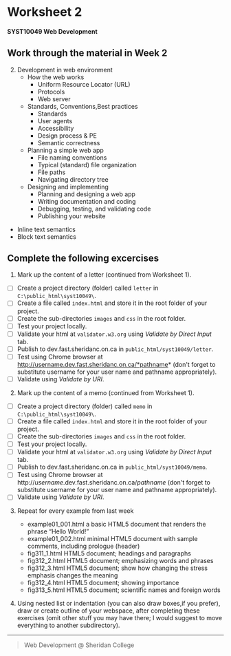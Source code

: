 # Worksheet 2
#### SYST10049 Web Development

## Work through the material in Week 2

2. Development in web environment
    - How the web works
      - Uniform Resource Locator (URL)
      - Protocols
      - Web server
    - Standards, Conventions,Best practices
      - Standards
      - User agents
      - Accessibility
      - Design process & PE
      - Semantic correctness
    - Planning a simple web app
      - File naming conventions
      - Typical (standard) file organization
      - File paths
      - Navigating directory tree
    - Designing and implementing
      - Planning and designing a web app
      - Writing documentation and coding
      - Debugging, testing, and validating code
      - Publishing your website

  - Inline text semantics
  - Block text semantics

## Complete the following excercises

1. Mark up the content of a letter (continued from Worksheet 1).
- [ ] Create a project directory (folder) called `letter` in `C:\public_html\syst10049\`.
- [ ] Create a file called `index.html` and store it in the root folder of your project.
- [ ] Create the sub-directories `images` and `css` in the root folder.
- [ ] Test your project locally.
- [ ] Validate your html at `validator.w3.org` using *Validate by Direct Input* tab.
- [ ] Publish to dev.fast.sheridanc.on.ca in `public_html/syst10049/letter`.
- [ ] Test using Chrome browser at http://username.dev.fast.sheridanc.on.ca/*pathname* (don't forget to substitute username for your user name and pathname appropriately).
- [ ] Validate using *Validate by URI*.

2. Mark up the content of a memo (continued from Worksheet 1).
- [ ] Create a project directory (folder) called `memo` in `C:\public_html\syst10049\`.
- [ ] Create a file called `index.html` and store it in the root folder of your project.
- [ ] Create the sub-directories `images` and `css` in the root folder.
- [ ] Test your project locally.
- [ ] Validate your html at `validator.w3.org` using *Validate by Direct Input* tab.
- [ ] Publish to dev.fast.sheridanc.on.ca in `public_html/syst10049/memo`.
- [ ] Test using Chrome browser at http://*username*.dev.fast.sheridanc.on.ca/*pathname* (don't forget to substitute username for your user name and pathname appropriately).
- [ ] Validate using *Validate by URI*.

3. Repeat for every example from last week
    - example01_001.html a basic HTML5 document that renders the phrase “Hello World!”
    - example01_002.html minimal HTML5 document with sample comments, including prologue (header)
    - fig311_1.html HTML5 document; headings and paragraphs
    - fig312_2.html HTML5 document; emphasizing words and phrases
    - fig312_3.html HTML5 document; show how changing the stress emphasis changes the meaning
    - fig312_4.html HTML5 document; showing importance
    - fig313_5.html HTML5 document; scientific names and foreign words

4. Using nested list or indentation (you can also draw boxes,if you prefer), draw or create outline of your webspace, after completing these exercises (omit other stuff you may have there; I would suggest to move everything to another subdirectory).



---

> Web Development @ Sheridan College
